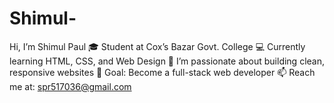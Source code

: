 # Shimul-
Hi, I’m Shimul Paul   🎓 Student at Cox’s Bazar Govt. College   💻 Currently learning HTML, CSS, and Web Design   🌱 I’m passionate about building clean, responsive websites   🚀 Goal: Become a full-stack web developer   📫 Reach me at: spr517036@gmail.com
